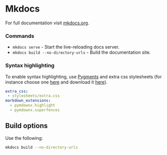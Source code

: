 # Mkdocs

For full documentation visit [mkdocs.org](https://www.mkdocs.org).

### Commands

* `mkdocs serve` - Start the live-reloading docs server.
* `mkdocs build --no-directory-urls` - Build the documentation site.

### Syntax highlighting

To enable syntax highlighting, use [Pygments](https://squidfunk.github.io/mkdocs-material/reference/code-blocks/#installation) and extra css stylesheets (for instance choose one [here](https://highlightjs.org/static/demo/) and download it [here](https://github.com/highlightjs/highlight.js/tree/master/src/styles)).

```yml
extra_css:
 - stylesheets/extra.css
markdown_extensions:
  - pymdownx.highlight
  - pymdownx.superfences
```

## Build options

Use the following:

```bash
mkdocs build --no-directory-urls
```

